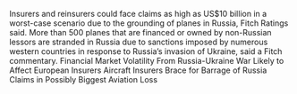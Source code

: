 Insurers and reinsurers could face claims as high as US$10 billion in a worst-case scenario due to the grounding of planes in Russia, Fitch Ratings said.
More than 500 planes that are financed or owned by non-Russian lessors are stranded in Russia due to sanctions imposed by numerous western countries in response to Russia’s invasion of Ukraine, said a Fitch commentary.
Financial Market Volatility From Russia-Ukraine War Likely to Affect European Insurers
Aircraft Insurers Brace for Barrage of Russia Claims in Possibly Biggest Aviation Loss